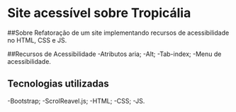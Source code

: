 # Site acessível sobre Tropicália

##Sobre
Refatoração de um site implementando recursos de acessibilidade no HTML, CSS e JS.

##Recursos de Acessibilidade 
-Atributos aria;
-Alt;
-Tab-index;
-Menu de acessibilidade.

## Tecnologias utilizadas
-Bootstrap;
-ScrolReavel.js;
-HTML;
-CSS;
-JS.